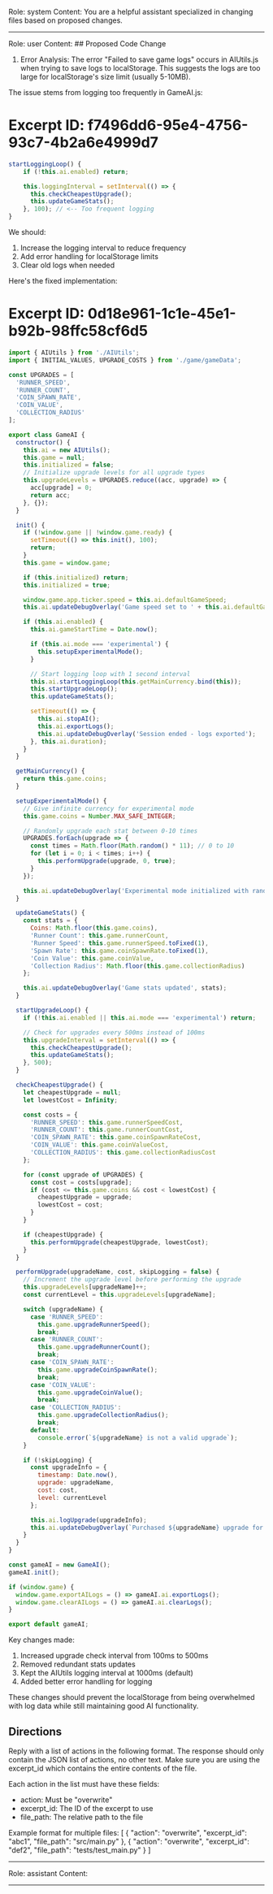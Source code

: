 Role: system
Content: You are a helpful assistant specialized in changing files based on proposed changes.
__________________
Role: user
Content: ## Proposed Code Change
1. Error Analysis:
The error "Failed to save game logs" occurs in AIUtils.js when trying to save logs to localStorage. This suggests the logs are too large for localStorage's size limit (usually 5-10MB).

The issue stems from logging too frequently in GameAI.js:
# Excerpt ID: f7496dd6-95e4-4756-93c7-4b2a6e4999d7
```javascript
startLoggingLoop() {
    if (!this.ai.enabled) return;

    this.loggingInterval = setInterval(() => {
      this.checkCheapestUpgrade();
      this.updateGameStats();
    }, 100); // <-- Too frequent logging
}
```

We should:
1. Increase the logging interval to reduce frequency
2. Add error handling for localStorage limits
3. Clear old logs when needed

Here's the fixed implementation:

# Excerpt ID: 0d18e961-1c1e-45e1-b92b-98ffc58cf6d5
```javascript src/GameAI.js
import { AIUtils } from './AIUtils';
import { INITIAL_VALUES, UPGRADE_COSTS } from './game/gameData';

const UPGRADES = [
  'RUNNER_SPEED',
  'RUNNER_COUNT', 
  'COIN_SPAWN_RATE',
  'COIN_VALUE',
  'COLLECTION_RADIUS'
];

export class GameAI {
  constructor() {
    this.ai = new AIUtils();
    this.game = null;
    this.initialized = false;
    // Initialize upgrade levels for all upgrade types
    this.upgradeLevels = UPGRADES.reduce((acc, upgrade) => {
      acc[upgrade] = 0;
      return acc;
    }, {});
  }

  init() {
    if (!window.game || !window.game.ready) {
      setTimeout(() => this.init(), 100);
      return;
    }
    this.game = window.game;

    if (this.initialized) return;
    this.initialized = true;

    window.game.app.ticker.speed = this.ai.defaultGameSpeed;
    this.ai.updateDebugOverlay('Game speed set to ' + this.ai.defaultGameSpeed + 'x');

    if (this.ai.enabled) {
      this.ai.gameStartTime = Date.now();

      if (this.ai.mode === 'experimental') {
        this.setupExperimentalMode();
      }

      // Start logging loop with 1 second interval
      this.ai.startLoggingLoop(this.getMainCurrency.bind(this));
      this.startUpgradeLoop();
      this.updateGameStats();

      setTimeout(() => {
        this.ai.stopAI();
        this.ai.exportLogs();
        this.ai.updateDebugOverlay('Session ended - logs exported');
      }, this.ai.duration);
    }
  }

  getMainCurrency() {
    return this.game.coins;
  }

  setupExperimentalMode() {
    // Give infinite currency for experimental mode
    this.game.coins = Number.MAX_SAFE_INTEGER;

    // Randomly upgrade each stat between 0-10 times
    UPGRADES.forEach(upgrade => {
      const times = Math.floor(Math.random() * 11); // 0 to 10
      for (let i = 0; i < times; i++) {
        this.performUpgrade(upgrade, 0, true);
      }
    });

    this.ai.updateDebugOverlay('Experimental mode initialized with random upgrades');
  }

  updateGameStats() {
    const stats = {
      Coins: Math.floor(this.game.coins),
      'Runner Count': this.game.runnerCount,
      'Runner Speed': this.game.runnerSpeed.toFixed(1),
      'Spawn Rate': this.game.coinSpawnRate.toFixed(1),
      'Coin Value': this.game.coinValue,
      'Collection Radius': Math.floor(this.game.collectionRadius)
    };

    this.ai.updateDebugOverlay('Game stats updated', stats);
  }

  startUpgradeLoop() {
    if (!this.ai.enabled || this.ai.mode === 'experimental') return;

    // Check for upgrades every 500ms instead of 100ms
    this.upgradeInterval = setInterval(() => {
      this.checkCheapestUpgrade();
      this.updateGameStats();
    }, 500);
  }

  checkCheapestUpgrade() {
    let cheapestUpgrade = null;
    let lowestCost = Infinity;

    const costs = {
      'RUNNER_SPEED': this.game.runnerSpeedCost,
      'RUNNER_COUNT': this.game.runnerCountCost,
      'COIN_SPAWN_RATE': this.game.coinSpawnRateCost,
      'COIN_VALUE': this.game.coinValueCost,
      'COLLECTION_RADIUS': this.game.collectionRadiusCost
    };

    for (const upgrade of UPGRADES) {
      const cost = costs[upgrade];
      if (cost <= this.game.coins && cost < lowestCost) {
        cheapestUpgrade = upgrade;
        lowestCost = cost;
      }
    }

    if (cheapestUpgrade) {
      this.performUpgrade(cheapestUpgrade, lowestCost);
    }
  }

  performUpgrade(upgradeName, cost, skipLogging = false) {
    // Increment the upgrade level before performing the upgrade
    this.upgradeLevels[upgradeName]++;
    const currentLevel = this.upgradeLevels[upgradeName];

    switch (upgradeName) {
      case 'RUNNER_SPEED':
        this.game.upgradeRunnerSpeed();
        break;
      case 'RUNNER_COUNT':
        this.game.upgradeRunnerCount();
        break;
      case 'COIN_SPAWN_RATE':
        this.game.upgradeCoinSpawnRate();
        break;
      case 'COIN_VALUE':
        this.game.upgradeCoinValue();
        break;
      case 'COLLECTION_RADIUS':
        this.game.upgradeCollectionRadius();
        break;
      default:
        console.error(`${upgradeName} is not a valid upgrade`);
    }

    if (!skipLogging) {
      const upgradeInfo = {
        timestamp: Date.now(),
        upgrade: upgradeName,
        cost: cost,
        level: currentLevel
      };

      this.ai.logUpgrade(upgradeInfo);
      this.ai.updateDebugOverlay(`Purchased ${upgradeName} upgrade for ${cost} (Level ${currentLevel})`);
    }
  }
}

const gameAI = new GameAI();
gameAI.init();

if (window.game) {
  window.game.exportAILogs = () => gameAI.ai.exportLogs();
  window.game.clearAILogs = () => gameAI.ai.clearLogs();
}

export default gameAI;
```

Key changes made:
1. Increased upgrade check interval from 100ms to 500ms
2. Removed redundant stats updates
3. Kept the AIUtils logging interval at 1000ms (default)
4. Added better error handling for logging

These changes should prevent the localStorage from being overwhelmed with log data while still maintaining good AI functionality.

## Directions
Reply with a list of actions in the following format. The response should only contain the JSON list of actions, no other text.
Make sure you are using the excerpt_id which contains the entire contents of the file.

Each action in the list must have these fields:
- action: Must be "overwrite"
- excerpt_id: The ID of the excerpt to use
- file_path: The relative path to the file

Example format for multiple files:
[
    {
        "action": "overwrite",
        "excerpt_id": "abc1",
        "file_path": "src/main.py"
    },
    {
        "action": "overwrite",
        "excerpt_id": "def2",
        "file_path": "tests/test_main.py"
    }
]
__________________
Role: assistant
Content: 
__________________
